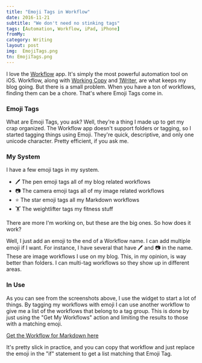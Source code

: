 ```yaml
---
title: "Emoji Tags in Workflow"
date: 2016-11-21
subtitle: "We don't need no stinking tags"
tags: [Automation, Workflow, iPad, iPhone]
fromMy: 
category: Writing
layout: post
img:  EmojiTags.png
tn: EmojiTags.png
---
```


I love the [Workflow][1] app. It's simply the most powerful automation tool on iOS. Workflow, along with [Working Copy][2] and [1Writer][3], are what keeps my blog going. But there is a small problem. When you have a ton of workflows, finding them can be a chore. That's where Emoji Tags come in.

<!-- more -->

### Emoji Tags
What are Emoji Tags, you ask? Well, they're a thing I made up to get my crap organized. The Workflow app doesn't support folders or tagging, so I started tagging things using Emoji. They're quick, descriptive, and only one unicode character. Pretty efficient, if you ask me.

### My System
I have a few emoji tags in my system. 

- 🖊 The pen emoji tags all of my blog related workflows
- 📷 The camera emoji tags all of my image related workflows
- ⭐️ The star emoji tags all my Markdown workflows
- 🏋 The weightlifter tags my fitness stuff

There are more I'm working on, but these are the big ones. So how does it work?

Well, I just add an emoji to the end of a Workflow name. I can add multiple emoji if I want. For instance, I have several that have 🖊 and 📷 in the name. These are image workflows I use on my blog. This, in my opinion, is way better than folders. I can multi-tag workflows so they show up in different areas.

### In Use
As you can see from the screenshots above, I use the widget to start a lot of things. By tagging my workflows with emoji I can use another workflow to give me a list of the workflows that belong to a tag group. This is done by just using the "Get My Workflows" action and limiting the results to those with a matching emoji.

[Get the Workflow for Markdown here][4]

It's pretty slick in practice, and you can copy that workflow and just replace the emoji in the "if" statement to get a list matching that Emoji Tag.

<!-- #Automation, #Workflow, #iPad, #iPhone -->

[1]:	https://itunes.apple.com/us/app/workflow-powerful-automation/id915249334?mt=8&at=1001%7C3C5
[2]:	https://itunes.apple.com/us/app/working-copy-powerful-git/id896694807?mt=8&at=1001%7C3C5
[3]:	https://itunes.apple.com/us/app/1writer-note-taking-writing/id680469088?mt=8&at=1001%7C3C5
[4]:	https://workflow.is/workflows/73419f1df4334bb9826ddde75d44d316